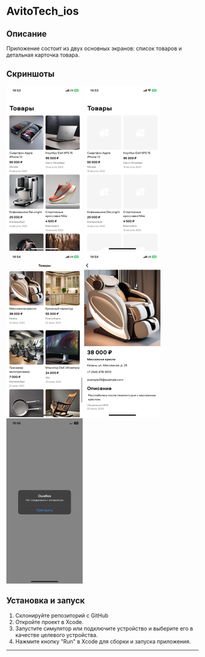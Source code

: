 # AvitoTech_ios

## Описание

Приложение состоит из двух основных экранов: список товаров и детальная карточка товара.

## Скриншоты

<img src="https://github.com/Crowru/AvitoTech/blob/develop/AvitoTech_ios/Resources/Screens/IMG_8763.PNG" width="200">
<img src="https://github.com/Crowru/AvitoTech/blob/develop/AvitoTech_ios/Resources/Screens/IMG_8762.PNG" width="200">
<img src="https://github.com/Crowru/AvitoTech/blob/develop/AvitoTech_ios/Resources/Screens/IMG_8764.PNG" width="200">
<img src="https://github.com/Crowru/AvitoTech/blob/develop/AvitoTech_ios/Resources/Screens/IMG_8765.PNG" width="200">
<img src="https://github.com/Crowru/AvitoTech/blob/develop/AvitoTech_ios/Resources/Screens/IMG_8766.PNG" width="200">

## Установка и запуск

1. Склонируйте репозиторий с GitHub
2. Откройте проект в Xcode.
3. Запустите симулятор или подключите устройство и выберите его в качестве целевого устройства.
4. Нажмите кнопку "Run" в Xcode для сборки и запуска приложения.

---
